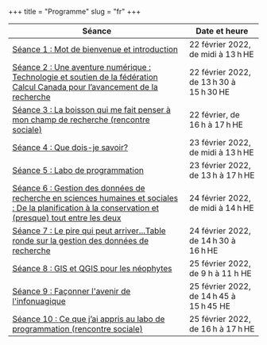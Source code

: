 +++
title = "Programme"
slug = "fr"
+++

| Séance      | Date et heure |
| ----------- | ----------- |
| [Séance 1 : Mot de bienvenue et introduction](/introfr) | 22 février 2022, de midi à 13 h HE |
| [Séance 2 : Une aventure numérique : Technologie et soutien de la fédération Calcul Canada pour l’avancement de la recherche](/digitalfr) | 22 février 2022, de 13 h 30 à 15 h 30 HE |
| [Séance 3 : La boisson qui me fait penser à mon champ de recherche (rencontre sociale)](/beveragefr) | 22 février, de 16 h à 17 h HE |
| [Séance 4 : Que dois-je savoir?](/pmfr) | 23 février 2022, de midi à 13 h HE |
| [Séance 5 : Labo de programmation](/labfr) | 23 février 2022, de 13 h à 17 h HE |
| [Séance 6 : Gestion des données de recherche en sciences humaines et sociales : De la planification à la conservation et (presque) tout entre les deux](/dmpfr) | 24 février 2022, de midi à 14 h HE |
| [Séance 7 : Le pire qui peut arriver...Table ronde sur la gestion des données de recherche](/rdmpfr) | 24 février 2022, de 14 h 30 à 16 h HE |
| [Séance 8 : GIS et QGIS pour les néophytes](/gisqgisfr) | 25 février 2022, de 9 h à 11 h HE |
| [Séance 9 : Façonner l'avenir de l'infonuagique](/cloudfr) | 25 février 2022, de 14 h 45 à 15 h 45 HE |
| [Séance 10 : Ce que j’ai appris au labo de programmation (rencontre sociale)](/plabfr) | 25 février 2022, de 16 h à 17 h HE |
 

